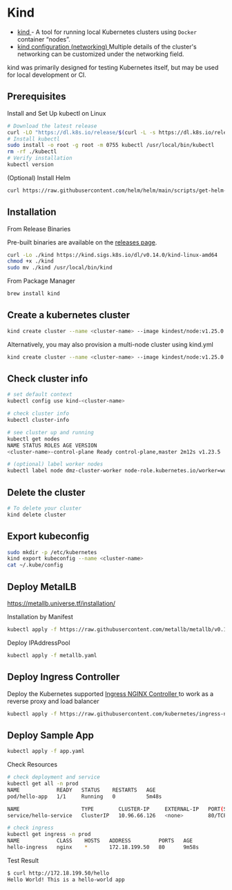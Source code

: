 # Kind

- [ kind ](https://kind.sigs.k8s.io/) - A tool for running local Kubernetes clusters using `Docker` container “nodes”.
- [ kind configuration (networking) ](https://kind.sigs.k8s.io/docs/user/configuration/#networking) Multiple details of the cluster's networking can be customized under the networking field.

kind was primarily designed for testing Kubernetes itself, but may be used for local development or CI.

## Prerequisites

Install and Set Up kubectl on Linux

```bash
# Download the latest release
curl -LO "https://dl.k8s.io/release/$(curl -L -s https://dl.k8s.io/release/stable.txt)/bin/linux/amd64/kubectl"
# Install kubectl
sudo install -o root -g root -m 0755 kubectl /usr/local/bin/kubectl
rm -rf ./kubectl
# Verify installation
kubectl version
```

(Optional) Install Helm

```bash
curl https://raw.githubusercontent.com/helm/helm/main/scripts/get-helm-3 | bash
```

## Installation

From Release Binaries

Pre-built binaries are available on the [releases page](https://github.com/kubernetes-sigs/kind/releases).

```bash
curl -Lo ./kind https://kind.sigs.k8s.io/dl/v0.14.0/kind-linux-amd64
chmod +x ./kind
sudo mv ./kind /usr/local/bin/kind
```

From Package Manager

```bash
brew install kind
```

## Create a kubernetes cluster

```bash
kind create cluster --name <cluster-name> --image kindest/node:v1.25.0
```

Alternatively, you may also provision a multi-node cluster using kind.yml

```bash
kind create cluster --name <cluster-name> --image kindest/node:v1.25.0 --config kind.yaml
```

## Check cluster info

```bash
# set default context
kubectl config use kind-<cluster-name>

# check cluster info
kubectl cluster-info

# see cluster up and running
kubectl get nodes
NAME STATUS ROLES AGE VERSION
<cluster-name>-control-plane Ready control-plane,master 2m12s v1.23.5

# (optional) label worker nodes
kubectl label node dmz-cluster-worker node-role.kubernetes.io/worker=worker
```

## Delete the cluster

```bash
# To delete your cluster
kind delete cluster
```

## Export kubeconfig

```bash
sudo mkdir -p /etc/kubernetes
kind export kubeconfig --name <cluster-name>
cat ~/.kube/config
```

## Deploy MetalLB

https://metallb.universe.tf/installation/

Installation by Manifest

```bash
kubectl apply -f https://raw.githubusercontent.com/metallb/metallb/v0.13.5/config/manifests/metallb-native.yaml
```

Deploy IPAddressPool

```bash
kubectl apply -f metallb.yaml
```

## Deploy Ingress Controller

Deploy the Kubernetes supported [ Ingress NGINX Controller ](https://git.k8s.io/ingress-nginx/README.md#readme) to work as a reverse proxy and load balancer

```bash
kubectl apply -f https://raw.githubusercontent.com/kubernetes/ingress-nginx/main/deploy/static/provider/kind/deploy.yaml
```

## Deploy Sample App

```bash
kubectl apply -f app.yaml
```

Check Resources

```bash
# check deployment and service
kubectl get all -n prod
NAME            READY   STATUS    RESTARTS   AGE
pod/hello-app   1/1     Running   0          5m48s

NAME                    TYPE        CLUSTER-IP     EXTERNAL-IP   PORT(S)   AGE
service/hello-service   ClusterIP   10.96.66.126   <none>        80/TCP    5m48s

# check ingress
kubectl get ingress -n prod
NAME            CLASS    HOSTS   ADDRESS         PORTS   AGE
hello-ingress   nginx    *       172.18.199.50   80      9m58s
```

Test Result

```bash
$ curl http://172.18.199.50/hello
Hello World! This is a hello-world app
```
